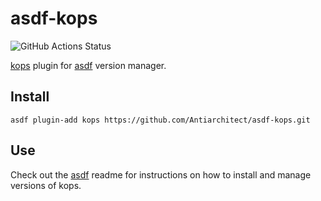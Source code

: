 # asdf-kops

![GitHub Actions Status](https://github.com/Antiarchitect/asdf-kops/workflows/Test/badge.svg?branch=master)

[kops](https://github.com/kubernetes/kops) plugin for [asdf](https://github.com/asdf-vm/asdf) version manager.

## Install

```
asdf plugin-add kops https://github.com/Antiarchitect/asdf-kops.git
```

## Use

Check out the [asdf](https://github.com/asdf-vm/asdf) readme for instructions on how to install and manage versions of kops.
